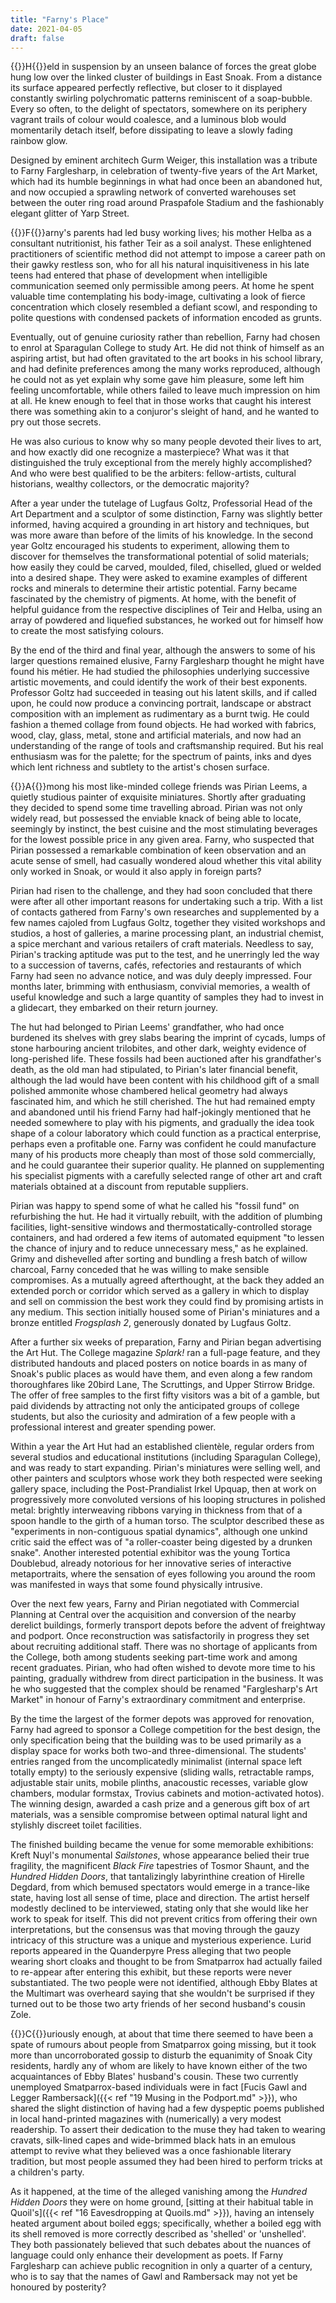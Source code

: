 ```yaml
---
title: "Farny's Place"
date: 2021-04-05
draft: false
---
```


{{<glyph>}}H{{</glyph>}}eld in suspension by an unseen balance of forces the great globe hung low over the linked cluster of buildings in East Snoak. From a distance its surface appeared perfectly reflective, but closer to it displayed constantly swirling polychromatic patterns reminiscent of a soap-bubble. Every so often, to the delight of spectators, somewhere on its periphery vagrant trails of colour would coalesce, and a luminous blob would momentarily detach itself, before dissipating to leave a slowly fading rainbow glow.

Designed by eminent architech Gurm Weiger, this installation was a tribute to Farny Farglesharp, in celebration of twenty-five years of the Art Market, which had its humble beginnings in what had once been an abandoned hut, and now occupied a sprawling network of converted warehouses set between the outer ring road around Praspafole Stadium and the fashionably elegant glitter of Yarp Street.



{{<glyph>}}F{{</glyph>}}arny's parents had led busy working lives; his mother Helba as a consultant nutritionist, his father Teir as a soil analyst. These enlightened practitioners of scientific method did not attempt to impose a career path on their gawky restless son, who for all his natural inquisitiveness in his late teens had entered that phase of development when intelligible communication seemed only permissible among peers. At home he spent valuable time contemplating his body-image, cultivating a look of fierce concentration which closely resembled a defiant scowl, and responding to polite questions with condensed packets of information encoded as grunts.

Eventually, out of genuine curiosity rather than rebellion, Farny had chosen to enrol at Sparagulan College to study Art. He did not think of himself as an aspiring artist, but had often gravitated to the art books in his school library, and had definite preferences among the many works reproduced, although he could not as yet explain why some gave him pleasure, some left him feeling uncomfortable, while others failed to leave much impression on him at all. He knew enough to feel that in those works that caught his interest there was something akin to a conjuror's sleight of hand, and he wanted to pry out those secrets.

He was also curious to know why so many people devoted their lives to art, and how exactly did one recognize a masterpiece? What was it that distinguished the truly exceptional from the merely highly accomplished? And who were best qualified to be the arbiters: fellow-artists, cultural historians, wealthy collectors, or the democratic majority?

After a year under the tutelage of Lugfaus Goltz, Professorial Head of the Art Department and a sculptor of some distinction, Farny was slightly better informed, having acquired a grounding in art history and techniques, but was more aware than before of the limits of his knowledge. In the second year Goltz encouraged his students to experiment, allowing them to discover for themselves the transformational potential of solid materials; how easily they could be carved, moulded, filed, chiselled, glued or welded into a desired shape. They were asked to examine examples of different rocks and minerals to determine their artistic potential. Farny became fascinated by the chemistry of pigments. At home, with the benefit of helpful guidance from the respective disciplines of Teir and Helba, using an array of powdered and liquefied substances, he worked out for himself how to create the most satisfying colours.

By the end of the third and final year, although the answers to some of his larger questions remained elusive, Farny Farglesharp thought he might have found his métier. He had studied the philosophies underlying successive artistic movements, and could identify the work of their best exponents. Professor Goltz had succeeded in teasing out his latent skills, and if called upon, he could now produce a convincing portrait, landscape or abstract composition with an implement as rudimentary as a burnt twig. He could fashion a themed collage from found objects. He had worked with fabrics, wood, clay, glass, metal, stone and artificial materials, and now had an understanding of the range of tools and craftsmanship required. But his real enthusiasm was for the palette; for the spectrum of paints, inks and dyes which lent richness and subtlety to the artist's chosen surface.



{{<glyph>}}A{{</glyph>}}mong his most like-minded college friends was Pirian Leems, a quietly studious painter of exquisite miniatures. Shortly after graduating they decided to spend some time travelling abroad. Pirian was not only widely read, but possessed the enviable knack of being able to locate, seemingly by instinct, the best cuisine and the most stimulating beverages for the lowest possible price in any given area. Farny, who suspected that Pirian possessed a remarkable combination of keen observation and an acute sense of smell, had casually wondered aloud whether this vital ability only worked in Snoak, or would it also apply in foreign parts? 

Pirian had risen to the challenge, and they had soon concluded that there were after all other important reasons for undertaking such a trip. With a list of contacts gathered from Farny's own researches and supplemented by a few names cajoled from Lugfaus Goltz, together they visited workshops and studios, a host of galleries, a marine processing plant, an industrial chemist, a spice merchant and various retailers of craft materials. Needless to say, Pirian's tracking aptitude was put to the test, and he unerringly led the way to a succession of taverns, cafés, refectories and restaurants of which Farny had seen no advance notice, and was duly deeply impressed. Four months later, brimming with enthusiasm, convivial memories, a wealth of useful knowledge and such a large quantity of samples they had to invest in a glidecart, they embarked on their return journey.

The hut had belonged to Pirian Leems' grandfather, who had once burdened its shelves with grey slabs bearing the imprint of cycads, lumps of stone harbouring ancient trilobites, and other dark, weighty evidence of long-perished life. These fossils had been auctioned after his grandfather's death, as the old man had stipulated, to Pirian's later financial benefit, although the lad would have been content with his childhood gift of a small polished ammonite whose chambered helical geometry had always fascinated him, and which he still cherished. The hut had remained empty and abandoned until his friend Farny had half-jokingly mentioned that he needed somewhere to play with his pigments, and gradually the idea took shape of a colour laboratory which could function as a practical enterprise, perhaps even a profitable one. Farny was confident he could manufacture many of his products more cheaply than most of those sold commercially, and he could guarantee their superior quality. He planned on supplementing his specialist pigments with a carefully selected range of other art and craft materials obtained at a discount from reputable suppliers.

Pirian was happy to spend some of what he called his "fossil fund" on refurbishing the hut. He had it virtually rebuilt, with the addition of plumbing facilities, light-sensitive windows and thermostatically-controlled storage containers, and had ordered a few items of automated equipment "to lessen the chance of injury and to reduce unnecessary mess," as he explained. Grimy and dishevelled after sorting and bundling a fresh batch of willow charcoal, Farny conceded that he was willing to make sensible compromises. As a mutually agreed afterthought, at the back they added an extended porch or corridor which served as a gallery in which to display and sell on commission the best work they could find by promising artists in any medium. This section initially housed some of Pirian's miniatures and a bronze entitled *Frogsplash 2*, generously donated by Lugfaus Goltz.

After a further six weeks of preparation, Farny and Pirian began advertising the Art Hut. The College magazine *Splark!* ran a full-page feature, and they distributed handouts and placed posters on notice boards in as many of Snoak's public places as would have them, and even along a few random thoroughfares like 20bird Lane, The Scruttings, and Upper Stirrow Bridge. The offer of free samples to the first fifty visitors was a bit of a gamble, but paid dividends by attracting not only the anticipated groups of college students, but also the curiosity and admiration of a few people with a professional interest and greater spending power.

Within a year the Art Hut had an established clientèle, regular orders from several studios and educational institutions (including Sparagulan College), and was ready to start expanding. Pirian's miniatures were selling well, and other painters and sculptors whose work they both respected were seeking gallery space, including the Post-Prandialist Irkel Upquap, then at work on progressively more convoluted versions of his looping structures in polished metal: brightly interweaving ribbons varying in thickness from that of a spoon handle to the girth of a human torso. The sculptor described these as "experiments in non-contiguous spatial dynamics", although one unkind critic said the effect was of "a roller-coaster being digested by a drunken snake". Another interested potential exhibitor was the young Tortica Doublebud, already notorious for her innovative series of interactive metaportraits, where the sensation of eyes following you around the room was manifested in ways that some found physically intrusive.

Over the next few years, Farny and Pirian negotiated with Commercial Planning at Central over the acquisition and conversion of the nearby derelict buildings, formerly transport depots before the advent of freightway and podport. Once reconstruction was satisfactorily in progress they set about recruiting additional staff. There was no shortage of applicants from the College, both among students seeking part-time work and among recent graduates. Pirian, who had often wished to devote more time to his painting, gradually withdrew from direct participation in the business. It was he who suggested that the complex should be renamed "Farglesharp's Art Market" in honour of Farny's extraordinary commitment and enterprise.

By the time the largest of the former depots was approved for renovation, Farny had agreed to sponsor a College competition for the best design, the only specification being that the building was to be used primarily as a display space for works both two-and three-dimensional. The students' entries ranged from the uncomplicatedly minimalist (internal space left totally empty) to the seriously expensive (sliding walls, retractable ramps, adjustable stair units, mobile plinths, anacoustic recesses, variable glow chambers, modular formstax, Trovius cabinets and motion-activated hotos). The winning design, awarded a cash prize and a generous gift box of art materials, was a sensible compromise between optimal natural light and stylishly discreet toilet facilities.

The finished building became the venue for some memorable exhibitions: Kreft Nuyl's monumental *Sailstones*, whose appearance belied their true fragility, the magnificent *Black Fire* tapestries of Tosmor Shaunt, and the *Hundred Hidden Doors*, that tantalizingly labyrinthine creation of Hirelle Degdard, from which bemused spectators would emerge in a trance-like state, having lost all sense of time, place and direction. The artist herself modestly declined to be interviewed, stating only that she would like her work to speak for itself. This did not prevent critics from offering their own interpretations, but the consensus was that moving through the gauzy intricacy of this structure was a unique and mysterious experience. Lurid reports appeared in the Quanderpyre Press alleging that two people wearing short cloaks and thought to be from Smatparrox had actually failed to re-appear after entering this exhibit, but these reports were never substantiated. The two people were not identified, although Ebby Blates at the Multimart was overheard saying that she wouldn't be surprised if they turned out to be those two arty friends of her second husband's cousin Zole.



{{<glyph>}}C{{</glyph>}}uriously enough, at about that time there seemed to have been a spate of rumours about people from Smatparrox going missing, but it took more than uncorroborated gossip to disturb the equanimity of Snoak City residents, hardly any of whom are likely to have known either of the two acquaintances of Ebby Blates' husband's cousin. These two currently unemployed Smatparrox-based individuals were in fact [Fucis Gawl and Legger Rambersack]({{< ref "19 Musing in the Podport.md" >}}), who shared the slight distinction of having had a few dyspeptic poems published in local hand-printed magazines with (numerically) a very modest readership. To assert their dedication to the muse they had taken to wearing cravats, silk-lined capes and wide-brimmed black hats in an emulous attempt to revive what they believed was a once fashionable literary tradition, but most people assumed they had been hired to perform tricks at a children's party. 

As it happened, at the time of the alleged vanishing among the *Hundred Hidden Doors* they were on home ground, [sitting at their habitual table in Quoil's]({{< ref "16 Eavesdropping at Quoils.md" >}}), having an intensely heated argument about boiled eggs; specifically, whether a boiled egg with its shell removed is more correctly described as 'shelled' or 'unshelled'. They both passionately believed that such debates about the nuances of language could only enhance their development as poets. If Farny Farglesharp can achieve public recognition in only a quarter of a century, who is to say that the names of Gawl and Rambersack may not yet be honoured by posterity?